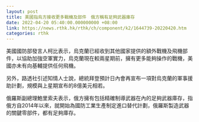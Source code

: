 ```yaml
---
layout: post
title: 美國指烏方接收更多戰機及部件　俄方稱有足夠武器庫存
date: 2022-04-20 05:40:00.000000000 +08:00
link: https://news.rthk.hk/rthk/ch/component/k2/1644739-20220420.htm
categories: rthk
---
```


美國國防部發言人柯比表示，烏克蘭已經收到其他國家提供的額外戰機及飛機部件，以協助加強空軍實力，烏克蘭現在較兩星期前，擁有更多能夠操作的戰機，美國亦未有向基輔提供任何飛機。

另外，路透社引述知情人士說，總統拜登預計日內會再宣布一項對烏克蘭的軍事援助計劃，規模與上星期宣布的8億美元相若。

俄羅斯副總理鮑里索夫表示，俄方擁有包括精確制導武器在內的足夠武器庫存，指俄方自2014年以來，就開始為國防工業生產制定進口替代計劃，俄羅斯製造武器的關鍵零部件，都有足夠庫存。
